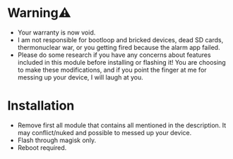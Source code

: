 # Warning⚠️
* Your warranty is now void.
* I am not responsible for bootloop and bricked devices, dead SD cards, thermonuclear war, or you getting fired because the alarm app failed.
* Please do some research if you have any concerns about features included in this module before installing or flashing it! You are choosing to make these modifications, and if you point the finger at me for messing up your device, I will laugh at you.
# Installation
* Remove first all module that contains all mentioned in the description. It may conflict/nuked and possible to messed up your device.
* Flash through magisk only.
* Reboot required.
